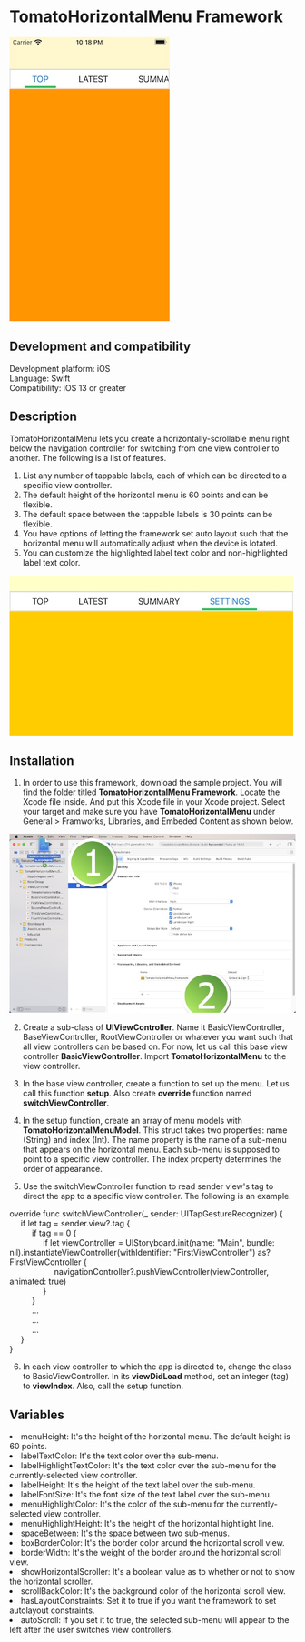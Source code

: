 # TomatoHorizontalMenu Framework

![](Screenshots/Screenshot_001.jpg)

<h2>Development and compatibility</h2>

Development platform: iOS<br/>
Language: Swift<br/>
Compatibility: iOS 13 or greater<br/>

<h2>Description</h2>

TomatoHorizontalMenu lets you create a horizontally-scrollable menu right below the navigation controller for switching from one view controller to another.  The following is a list of features.

<ol>
<li>List any number of tappable labels, each of which can be directed to a specific view controller.</li>
<li>The default height of the horizontal menu is 60 points and can be flexible.</li>
<li>The default space between the tappable labels is 30 points can be flexible.</li>
<li>You have options of letting the framework set auto layout such that the horizontal menu will automatically adjust when the device is lotated.</li>
<li>You can customize the highlighted label text color and non-highlighted label text color.</li>
</ol>

![](Screenshots/Screenshot_002.jpg)

<h2>Installation</h2>

1. In order to use this framework, download the sample project.  You will find the folder titled **TomatoHorizontalMenu Framework**.  Locate the Xcode file inside.  And put this Xcode file in your Xcode project.  Select your target and make sure you have **TomatoHorizontalMenu** under General > Framworks, Libraries, and Embeded Content as shown below.

![](Screenshots/Screenshot_003.jpg)

2. Create a sub-class of **UIViewController**.  Name it BasicViewController, BaseViewController, RootViewController or whatever you want such that all view controllers can be based on.  For now, let us call this base view controller **BasicViewController**.  Import **TomatoHorizontalMenu** to the view controller.

3. In the base view controller, create a function to set up the menu.  Let us call this function **setup**.  Also create **override** function named **switchViewController**.

4. In the setup function, create an array of menu models with **TomatoHorizontalMenuModel**.  This struct takes two properties: name (String) and index (Int).  The name property is the name of a sub-menu that appears on the horizontal menu.  Each sub-menu is supposed to point to a specific view controller.  The index property determines the order of appearance.

5. Use the switchViewController function to read sender view's tag to direct the app to a specific view controller.  The following is an example.

override func switchViewController(_ sender: UITapGestureRecognizer) {</br>
&nbsp;&nbsp;&nbsp;&nbsp;&nbsp;if let tag = sender.view?.tag {</br>
&nbsp;&nbsp;&nbsp;&nbsp;&nbsp;&nbsp;&nbsp;&nbsp;&nbsp;&nbsp;if tag == 0 {</br>
&nbsp;&nbsp;&nbsp;&nbsp;&nbsp;&nbsp;&nbsp;&nbsp;&nbsp;&nbsp;&nbsp;&nbsp;&nbsp;&nbsp;&nbsp;if let viewController = UIStoryboard.init(name: "Main", bundle: nil).instantiateViewController(withIdentifier: "FirstViewController") as? FirstViewController {</br>
&nbsp;&nbsp;&nbsp;&nbsp;&nbsp;&nbsp;&nbsp;&nbsp;&nbsp;&nbsp;&nbsp;&nbsp;&nbsp;&nbsp;&nbsp;&nbsp;&nbsp;&nbsp;&nbsp;&nbsp;navigationController?.pushViewController(viewController, animated: true)</br>
				&nbsp;&nbsp;&nbsp;&nbsp;&nbsp;&nbsp;&nbsp;&nbsp;&nbsp;&nbsp;&nbsp;&nbsp;&nbsp;&nbsp;&nbsp;}</br>
			&nbsp;&nbsp;&nbsp;&nbsp;&nbsp;&nbsp;&nbsp;&nbsp;&nbsp;&nbsp;}</br>
			&nbsp;&nbsp;&nbsp;&nbsp;&nbsp;&nbsp;&nbsp;&nbsp;&nbsp;&nbsp;...</br>
			&nbsp;&nbsp;&nbsp;&nbsp;&nbsp;&nbsp;&nbsp;&nbsp;&nbsp;&nbsp;...</br>
			&nbsp;&nbsp;&nbsp;&nbsp;&nbsp;&nbsp;&nbsp;&nbsp;&nbsp;&nbsp;...</br>
		&nbsp;&nbsp;&nbsp;&nbsp;&nbsp;}</br>
}</br>

6. In each view controller to which the app is directed to, change the class to BasicViewController.  In its **viewDidLoad** method, set an integer (tag) to **viewIndex**.  Also, call the setup function.

<h2>Variables</h2>

<li>menuHeight: It's the height of the horizontal menu.  The default height is 60 points.</li>
<li>labelTextColor: It's the text color over the sub-menu.</li>
<li>labelHighlightTextColor: It's the text color over the sub-menu for the currently-selected view controller.</li>
<li>labelHeight: It's the height of the text label over the sub-menu.</li>
<li>labelFontSize: It's the font size of the text label over the sub-menu.</li>
<li>menuHighlightColor: It's the color of the sub-menu for the currently-selected view controller.</li>
<li>menuHighlightHeight: It's the height of the horizontal hightlight line.</li>
<li>spaceBetween: It's the space between two sub-menus.</li>
<li>boxBorderColor: It's the border color around the horizontal scroll view.</li>
<li>borderWidth: It's the weight of the border around the horizontal scroll view.</li>
<li>showHorizontalScroller: It's a boolean value as to whether or not to show the horizontal scroller.</li>
<li>scrollBackColor: It's the background color of the horizontal scroll view.</li>
<li>hasLayoutConstraints: Set it to true if you want the framework to set autolayout constraints.</li>
<li>autoScroll: If you set it to true, the selected sub-menu will appear to the left after the user switches view controllers.</li>

